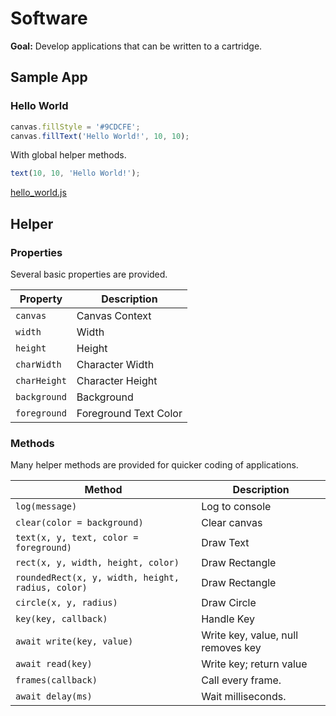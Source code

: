 # Software

**Goal:** Develop applications that can be written to a cartridge.

## Sample App

### Hello World

```javascript
canvas.fillStyle = '#9CDCFE';
canvas.fillText('Hello World!', 10, 10);
```

With global helper methods.

```javascript
text(10, 10, 'Hello World!');
```

[hello_world.js](examples/hello_world.js)

## Helper

### Properties

Several basic properties are provided.

| Property | Description |
|----------|-------------|
| `canvas` | Canvas Context |
| `width`  | Width |
| `height` | Height |
| `charWidth` | Character Width |
| `charHeight` | Character Height |
| `background` | Background |
| `foreground` | Foreground Text Color |

### Methods

Many helper methods are provided for quicker coding of applications.

| Method | Description |
|--------|-------------|
| `log(message)` | Log to console |
| `clear(color = background)` | Clear canvas |
| `text(x, y, text, color = foreground)` | Draw Text |
| `rect(x, y, width, height, color)` | Draw Rectangle |
| `roundedRect(x, y, width, height, radius, color)` | Draw Rectangle |
| `circle(x, y, radius)` | Draw Circle |
| `key(key, callback)` | Handle Key |
| `await write(key, value)` | Write key, value, null removes key |
| `await read(key)` | Write key; return value |
| `frames(callback)` | Call every frame. |
| `await delay(ms)` | Wait milliseconds. |